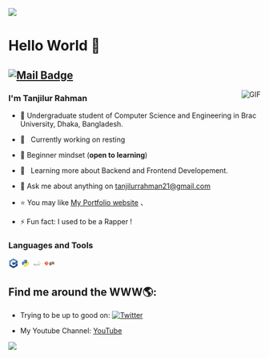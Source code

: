 ![](https://komarev.com/ghpvc/?username=your-github-username&color=ff69b4)
# Hello World 👋
 [![Mail Badge](https://img.shields.io/badge/-tanjilurrahman21@gmail.com-c14438?style=flat-square&logo=Gmail&logoColor=white&link=mailto:tanjilurrahman21@gmail.com)](mailto:tanjilurrahman21@gmail.com)
---
<img align="right" alt="GIF" src="https://raw.githubusercontent.com/haoruilee/haoruilee/master/pic/pusheencode.gif" />

### I'm Tanjilur Rahman 

- 🔭 Undergraduate student of Computer Science and Engineering in Brac University, Dhaka, Bangladesh.
- 💼 &nbsp; Currently working on resting
- :apple: Beginner mindset (**open to learning**)

- 🌱 &nbsp; Learning more about Backend and Frontend Developement.
- 💬 Ask me about anything on tanjilurrahman21@gmail.com
- :star: You may like [My Portfolio website](https://tanjilurjim.github.io/jdot.github.io/) 、 
- ⚡ Fun fact: I used to be a Rapper !

### Languages and Tools

<code><img height="20" src="https://raw.githubusercontent.com/github/explore/80688e429a7d4ef2fca1e82350fe8e3517d3494d/topics/cpp/cpp.png"></code>
<code><img height="20" src="https://raw.githubusercontent.com/github/explore/80688e429a7d4ef2fca1e82350fe8e3517d3494d/topics/python/python.png"></code>
<code><img height="20" src="https://raw.githubusercontent.com/github/explore/80688e429a7d4ef2fca1e82350fe8e3517d3494d/topics/mysql/mysql.png"></code>
<code><img height="20" src="https://raw.githubusercontent.com/github/explore/80688e429a7d4ef2fca1e82350fe8e3517d3494d/topics/git/git.png"></code>
## Find me around the WWW🌎:

<p align="center"> 




- Trying to be up to good on: <a href="https://twitter.com/4thSpiderman"><img src="https://img.shields.io/twitter/follow/PluckyPrecious?label=Twitter&style=social" alt="Twitter"></a> 


- My Youtube Channel: <a href="https://www.youtube.com/channel/UCNnYBRO48MGLOfLCV_L64zg">YouTube</a> 


<img src="https://media.giphy.com/media/LnQjpWaON8nhr21vNW/giphy.gif" width="60"> 



